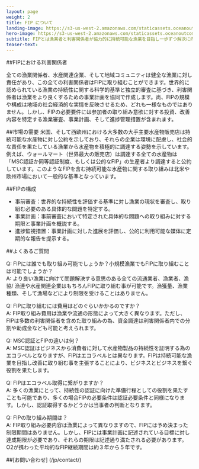 ```yaml
---
layout: page 
weight: 2
title: FIP について
landing-image: https://s3-us-west-2.amazonaws.com/staticassets.oceanoutcomes.org/rollover+images/services-hover.jpg
hero-image: https://s3-us-west-2.amazonaws.com/staticassets.oceanoutcomes.org/hero+photos/japanese-whatisafip.jpg
subtitle: FIPとは漁業者と利害関係者が協力的に持続可能な漁業を目指し一歩ずつ解決に向けて取組むプロセスです。そして水産市場と連携し、この取り組みを着実に前進できるようサポートします。
teaser-text:
---
```


##FIPにおける利害関係者

全ての漁業関係者、水産関連企業、そして地域コミュニティは健全な漁業に対し責任があり、この全ての利害関係者はFIPに取り組むことができます。世界的に認められている漁業の持続性に関する科学的基準と独立的審査に基づき、利害関係者は漁業をより良くするための事業計画を協同で作成します。尚、FIPの規模や構成は地域の社会経済的な実情を反映させるため、どれも一様なものではありません。しかし、FIPの必要要件には参加者の取り組み意欲に対する投資、改善内容を特定する漁業審査、事業計画、そして進捗管理措置が含まれます。

##市場の需要
米国、そして西欧州における大多数の大手主要水産物販売店は持続可能な水産物に対し公約を示しており、それらの企業は環境に配慮し、社会的な責任を果たしている漁業から水産物を積極的に調達する姿勢を示しています。例えば、ウォールマート（世界最大の販売店）は調達する全ての水産物は「MSC認証か同等認証制度、もしくは公的なFIP」の生産者より調達すると公約しています。このようなFIPを含む持続可能な水産物に関する取り組みは北米や欧州市場において一般的な基準となっています。

##FIPの構成

* 事前審査：世界的な持続性を評価する基準に対し漁業の現状を審査し、取り組む必要のある具体的な問題を特定する。
* 事業計画：事前審査において特定された具体的な問題への取り組みに対する期限と事業計画を概説する。
* 進捗監視措置：事業計画に対した進展を評価し、公的に利用可能な媒体に定期的な報告を提示する。

##よくあるご質問

Q: FIPには誰でも取り組み可能でしょうか？小規模漁業でもFIPに取り組むことは可能でしょうか？  
A: より良い漁業に向けて問題解決する意思のある全ての流通業者、漁業者、漁協/ 漁連や水産関連企業はもちろんFIPに取り組む事が可能です。漁獲量、漁業種類、そして漁場などにより制限を受けることはありません。

Q: FIPに取り組むには費用はどのぐらいかかるのですか？  
A: FIP取り組み費用は漁業や流通の形態によって大きく異なります。ただし、FIPは多数の利害関係者を含めた取り組みの為、資金調達は利害関係者内での分割や助成金なども可能と考えられます。

Q: MSC認証とFIPの違いは何？  
A: MSC認証はビジネスから消費者に対して水産物製品の持続性を証明する為のエコラベルとなりますが、FIPはエコラベルとは異なります。FIPは持続可能な漁業を目指し改善に取り組む事を主張することにより、ビジネスとビジネスを繋ぐ役割を果たします。 

Q: FIPはエコラベル取得に繋がりますか？  
A: 多くの漁業にとって、持続性の認証に向けた準備行程としての役割を果たすことも可能であり、多くの場合FIPの必要条件は認証必要条件と同様になります。しかし、認証取得するかどうかは当事者の判断となります。

Q: FIPの取り組み期間は？  
A: FIP取り組み必要内容は漁業によって異なりますので、FIPには予め決まった制限期間はありません。しかし、FIPには事業計画に記述されている目標に対し達成期限が必要であり、それらの期限は記述通り満たされる必要があります。O2が携わった平均的なFIP継続期間は約３年から５年です。

##[お問い合わせ] (/jp/contact/)
